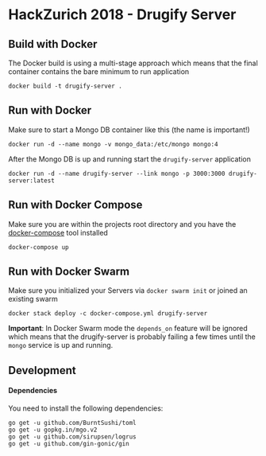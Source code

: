 # HackZurich 2018 - Drugify Server
 
## Build with Docker

The Docker build is using a multi-stage approach which means that the final container contains the bare minimum to run application
````
docker build -t drugify-server .
````

## Run with Docker

Make sure to start a Mongo DB container like this (the name is important!)
````
docker run -d --name mongo -v mongo_data:/etc/mongo mongo:4
````

After the Mongo DB is up and running start the `drugify-server` application

````
docker run -d --name drugify-server --link mongo -p 3000:3000 drugify-server:latest 
````

## Run with Docker Compose

Make sure you are within the projects root directory and you have the [docker-compose](https://docs.docker.com/compose/install/#prerequisites) tool installed

````
docker-compose up
````

## Run with Docker Swarm

Make sure you initialized your Servers via `docker swarm init` or joined an existing swarm

````
docker stack deploy -c docker-compose.yml drugify-server
````

**Important**: In Docker Swarm mode the `depends_on` feature will be ignored which means that the drugify-server is probably failing a few times until the `mongo` service is up and running.


## Development

#### Dependencies

You need to install the following dependencies:

````
go get -u github.com/BurntSushi/toml 
go get -u gopkg.in/mgo.v2
go get -u github.com/sirupsen/logrus
go get -u github.com/gin-gonic/gin
````